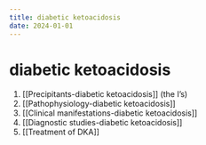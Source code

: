 ```yaml
---
title: diabetic ketoacidosis
date: 2024-01-01
---
```

# diabetic ketoacidosis

1. [[Precipitants-diabetic ketoacidosis]] (the I’s)
2. [[Pathophysiology-diabetic ketoacidosis]]
3. [[Clinical manifestations-diabetic ketoacidosis]]
4. [[Diagnostic studies-diabetic ketoacidosis]]
5. [[Treatment of DKA]]
